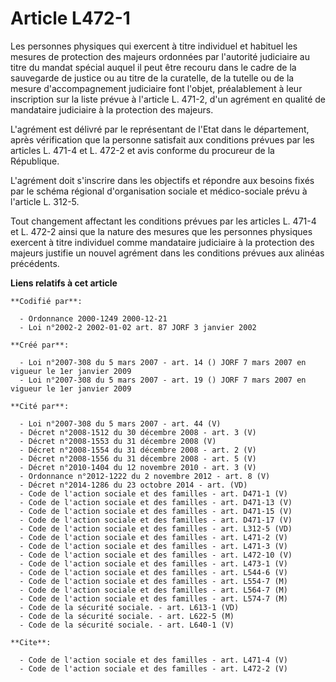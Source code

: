 # Article L472-1

Les personnes physiques qui exercent à titre individuel et habituel les mesures de protection des majeurs ordonnées par
l'autorité judiciaire au titre du mandat spécial auquel il peut être recouru dans le cadre de la sauvegarde de justice ou au
titre de la curatelle, de la tutelle ou de la mesure d'accompagnement judiciaire font l'objet, préalablement à leur
inscription sur la liste prévue à l'article L. 471-2, d'un agrément en qualité de mandataire judiciaire à la protection des
majeurs. 

L'agrément est délivré par le représentant de l'Etat dans le département, après vérification que la personne satisfait aux
conditions prévues par les articles L. 471-4 et L. 472-2 et avis conforme du procureur de la République. 

L'agrément doit s'inscrire dans les objectifs et répondre aux besoins fixés par le schéma régional d'organisation sociale et
médico-sociale prévu à l'article L. 312-5. 

Tout changement affectant les conditions prévues par les articles L. 471-4 et L. 472-2 ainsi que la nature des mesures que
les personnes physiques exercent à titre individuel comme mandataire judiciaire à la protection des majeurs justifie un
nouvel agrément dans les conditions prévues aux alinéas précédents.

**Liens relatifs à cet article**

	**Codifié par**:

	  - Ordonnance 2000-1249 2000-12-21
	  - Loi n°2002-2 2002-01-02 art. 87 JORF 3 janvier 2002

	**Créé par**:

	  - Loi n°2007-308 du 5 mars 2007 - art. 14 () JORF 7 mars 2007 en vigueur le 1er janvier 2009
	  - Loi n°2007-308 du 5 mars 2007 - art. 19 () JORF 7 mars 2007 en vigueur le 1er janvier 2009

	**Cité par**:

	  - Loi n°2007-308 du 5 mars 2007 - art. 44 (V)
	  - Décret n°2008-1512 du 30 décembre 2008 - art. 3 (V)
	  - Décret n°2008-1553 du 31 décembre 2008 (V)
	  - Décret n°2008-1554 du 31 décembre 2008 - art. 2 (V)
	  - Décret n°2008-1556 du 31 décembre 2008 - art. 5 (V)
	  - Décret n°2010-1404 du 12 novembre 2010 - art. 3 (V)
	  - Ordonnance n°2012-1222 du 2 novembre 2012 - art. 8 (V)
	  - Décret n°2014-1286 du 23 octobre 2014 - art. (VD)
	  - Code de l'action sociale et des familles - art. D471-1 (V)
	  - Code de l'action sociale et des familles - art. D471-13 (V)
	  - Code de l'action sociale et des familles - art. D471-15 (V)
	  - Code de l'action sociale et des familles - art. D471-17 (V)
	  - Code de l'action sociale et des familles - art. L312-5 (VD)
	  - Code de l'action sociale et des familles - art. L471-2 (V)
	  - Code de l'action sociale et des familles - art. L471-3 (V)
	  - Code de l'action sociale et des familles - art. L472-10 (V)
	  - Code de l'action sociale et des familles - art. L473-1 (V)
	  - Code de l'action sociale et des familles - art. L544-6 (V)
	  - Code de l'action sociale et des familles - art. L554-7 (M)
	  - Code de l'action sociale et des familles - art. L564-7 (M)
	  - Code de l'action sociale et des familles - art. L574-7 (M)
	  - Code de la sécurité sociale. - art. L613-1 (VD)
	  - Code de la sécurité sociale. - art. L622-5 (M)
	  - Code de la sécurité sociale. - art. L640-1 (V)

	**Cite**:

	  - Code de l'action sociale et des familles - art. L471-4 (V)
	  - Code de l'action sociale et des familles - art. L472-2 (V)
